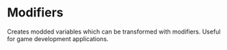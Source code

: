 # Modifiers

Creates modded variables which can be transformed with modifiers. Useful for game development applications.

